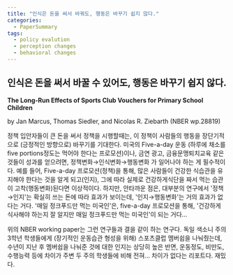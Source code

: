 ```yaml
---
title: "인식은 돈을 써서 바꿔도, 행동은 바꾸기 쉽지 않다."
categories:
  - PaperSummary
tags:
  - policy evalution
  - perception changes
  - behavioral changes
---  
```


## 인식은 돈을 써서 바꿀 수 있어도, 행동은 바꾸기 쉽지 않다.
 
**The Long-Run Effects of Sports Club Vouchers for Primary School Children**

by Jan Marcus, Thomas Siedler, and Nicolas R. Ziebarth (NBER wp.28819)

<!--
>Starting in 2009, the German state of Saxony distributed sports club membership vouchers among all 33,000 third graders in the state. The policy’s objective was to encourage them to develop a long-term habit of exercising. In 2018, we carried out a large register-based survey among several cohorts in Saxony and two neighboring states. Our difference-indifferences estimations show that, even after a decade, awareness of the voucher program was significantly higher in the treatment group. We also find that youth received and redeemed the vouchers. However, we do not find significant short- or long-term effects on sports club membership, physical activity, overweightness, or motor skills.
-->

정책 입안자들이 큰 돈을 써서 정책을 시행할때는, 이 정책이 사람들의 행동을 장단기적으로 (긍정적인 방향으로) 바꾸기를 기대한다. 미국의 Five-a-day 운동 (하루에 채소를 five portions정도는 먹어야 한다는 프로모션)이나, 금연 광고, 금융문맹퇴치교육 같은 것들이 성과를 얻으려면, 정책변화&rarr;인식변화&rarr;행동변화 가 일어나야 하는 게 필수적이다. 예를 들어, Five-a-day 프로모션(정책)을 통해, 많은 사람들이 건강한 식습관을 유지해야 한다는 것을 알게 되고(인지), 그에 따라 실제로 건강하게식단을 짜서 먹는 습관이 고착(행동변화)된다면 이상적이다.  하지만, 안타까운 점은, 대부분의 연구에서 '정책&rarr;인지'는 확실히 쓰는 돈에 따라 효과가 보이는데, '인지&rarr;행동변화'는 거의 효과가 없다는 거다. '매일 정크푸드만 먹는 미국인'은, five-a-day 프로모션을 통해, '건강하게 식사해야 하는지 잘 알지만 매일 정크푸드만 먹는 미국인'이 되는 거다...

위의 NBER working paper는 그런 연구들과 결을 같이 하는 연구다. 독일 색소니 주의 3학년 학생들에게 (장기적인 운동습관 형성을 위해) 스포츠클럽 멤버쉽을 나눠줬는데, 수년이 지난 후 멤버쉽을 나눠준 것에 대한 인지는 상당히 높은 반면, 운동정도, 비만도, 수행능력 등에 차이가 주변 두 주의 학생들에 비해 전혀... 차이가 없다는 리포트다. 재밌다.